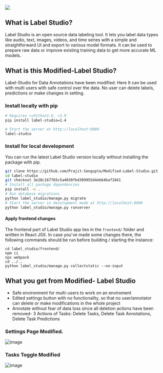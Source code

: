 <img src="https://raw.githubusercontent.com/heartexlabs/label-studio/master/images/ls_github_header.png"/>


## What is Label Studio?

Label Studio is an open source data labeling tool. It lets you label data types like audio, text, images, videos, and time series with a simple and straightforward UI and export to various model formats. It can be used to prepare raw data or improve existing training data to get more accurate ML models.

## What is this Modified-Label Studio?

Label-Studio for Data Annotations have been modified. Here It can be used with multi users with safe control over the data. No user can delete labels, predictions or make changes in setting.


### Install locally with pip

```bash
# Requires >=Python3.6, <3.9
pip install label-studio=1.4

# Start the server at http://localhost:8080
label-studio
```

### Install for local development

You can run the latest Label Studio version locally without installing the package with pip. 

```bash
git clone https://github.com/Prajit-Sengupta/Modified-Label-Studio.git
cd label-studio
git checkout 3e28c167765c5a4030fbd309955d4eb64baf1841
# Install all package dependencies
pip install -e .
# Run database migrations
python label_studio/manage.py migrate
# Start the server in development mode at http://localhost:8080
python label_studio/manage.py runserver
```

#### Apply frontend changes

The frontend part of Label Studio app lies in the `frontend/` folder and written in React JSX. In case you've made some changes there, the following commands should be run before building / starting the instance:

```
cd label_studio/frontend/
npm ci
npx webpack
cd ../..
python label_studio/manage.py collectstatic --no-input
```


## What you get from Modified- Label Studio
- Safe environment for multi-users to work on an enviroment
- Edited settings button with no functionality, so that no user/annotator can delete or make modifications in the whole project
- Annotate without fear of data loss since all deletion actions have been removed- 3 Actions of Tasks: Delete Tasks, Delete Task Annotations, Delete Task Predictions


### Settings Page Modified.
![image](https://user-images.githubusercontent.com/71543838/175102704-331ef22e-ddae-485e-94c7-79395ae58f4d.png)

### Tasks Toggle Modified
![image](https://user-images.githubusercontent.com/71543838/175102817-9104a625-09ee-4cd5-ac60-d796479587e9.png)
